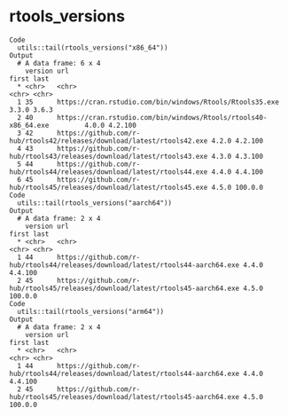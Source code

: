 # rtools_versions

    Code
      utils::tail(rtools_versions("x86_64"))
    Output
      # A data frame: 6 x 4
        version url                                                                     first last   
      * <chr>   <chr>                                                                   <chr> <chr>  
      1 35      https://cran.rstudio.com/bin/windows/Rtools/Rtools35.exe                3.3.0 3.6.3  
      2 40      https://cran.rstudio.com/bin/windows/Rtools/rtools40-x86_64.exe         4.0.0 4.2.100
      3 42      https://github.com/r-hub/rtools42/releases/download/latest/rtools42.exe 4.2.0 4.2.100
      4 43      https://github.com/r-hub/rtools43/releases/download/latest/rtools43.exe 4.3.0 4.3.100
      5 44      https://github.com/r-hub/rtools44/releases/download/latest/rtools44.exe 4.4.0 4.4.100
      6 45      https://github.com/r-hub/rtools45/releases/download/latest/rtools45.exe 4.5.0 100.0.0
    Code
      utils::tail(rtools_versions("aarch64"))
    Output
      # A data frame: 2 x 4
        version url                                                                             first last   
      * <chr>   <chr>                                                                           <chr> <chr>  
      1 44      https://github.com/r-hub/rtools44/releases/download/latest/rtools44-aarch64.exe 4.4.0 4.4.100
      2 45      https://github.com/r-hub/rtools45/releases/download/latest/rtools45-aarch64.exe 4.5.0 100.0.0
    Code
      utils::tail(rtools_versions("arm64"))
    Output
      # A data frame: 2 x 4
        version url                                                                             first last   
      * <chr>   <chr>                                                                           <chr> <chr>  
      1 44      https://github.com/r-hub/rtools44/releases/download/latest/rtools44-aarch64.exe 4.4.0 4.4.100
      2 45      https://github.com/r-hub/rtools45/releases/download/latest/rtools45-aarch64.exe 4.5.0 100.0.0

